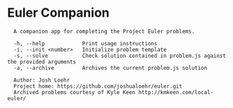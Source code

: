 # Euler Companion
      A companion app for completing the Project Euler problems.

      -h, --help            Print usage instructions                                              
      -i, --init <number>   Initialize problem template                                           
      -s, --solve           Check solution contained in problem.js against the provided arguments
      -a, --archive         Archives the current problem.js solution                              

      Author: Josh Loehr
      Project home: https://github.com/joshualoehr/euler.git
      Archived problems courtesy of Kyle Keen http://kmkeen.com/local-euler/

